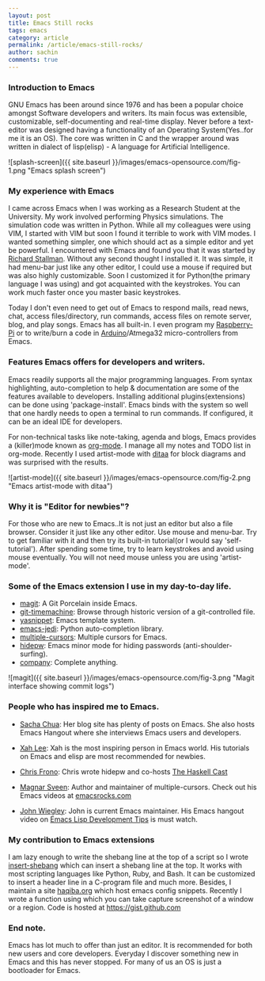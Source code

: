 ```yaml
---
layout: post
title: Emacs Still rocks
tags: emacs
category: article
permalink: /article/emacs-still-rocks/
author: sachin
comments: true
---
```



### Introduction to Emacs

GNU Emacs has been around since 1976 and has been a popular choice
amongst Software developers and writers. Its main focus was
extensible, customizable, self-documenting and real-time display.
Never before a text-editor was designed having a functionality of an
Operating System(Yes..for me it is an OS). The core was written in C
and the wrapper around was written in dialect of lisp(elisp) - A
language for Artificial Intelligence.

![splash-screen]({{ site.baseurl }}/images/emacs-opensource.com/fig-1.png "Emacs splash screen")

### My experience with Emacs

I came across Emacs when I was working as a Research Student at the
University. My work involved performing Physics simulations. The
simulation code was written in Python. While all my colleagues were
using VIM, I started with VIM but soon I found it terrible to work
with VIM modes. I wanted something simpler, one which should act as a
simple editor and yet be powerful. I encountered with Emacs and found
you that it was started by <a href="https://www.stallman.org/"
target="_blank">Richard Stallman</a>. Without any second thought I
installed it. It was simple, it had menu-bar just like any other
editor, I could use a mouse if required but was also highly
customizable. Soon I customized it for Python(the primary language I
was using) and got acquainted with the keystrokes. You can work much
faster once you master basic keystrokes.

Today I don't even need to get out of Emacs to respond mails, read
news, chat, access files/directory, run commands, access files on
remote server, blog, and play songs. Emacs has all built-in. I even
program my <a href="https://www.raspberrypi.org/"
target="_blank">Raspberry-Pi</a> or to write/burn a code in <a
href="https://www.arduino.cc/" target="_blank">Arduino</a>/Atmega32
micro-controllers from Emacs.


### Features Emacs offers for developers and writers.

Emacs readily supports all the major programming languages. From
syntax highlighting, auto-completion to help & documentation are some
of the features available to developers. Installing additional
plugins(extensions) can be done using 'package-install'. Emacs binds
with the system so well that one hardly needs to open a terminal to
run commands. If configured, it can be an ideal IDE for developers.

For non-technical tasks like note-taking, agenda and blogs, Emacs
provides a (killer)mode known as <a href="http://orgmode.org/"
target="_blank">org-mode</a>. I manage all my notes and TODO list in
org-mode. Recently I used artist-mode with <a
href="http://ditaa.sourceforge.net/" target="_blank">ditaa</a> for
block diagrams and was surprised with the results.

![artist-mode]({{ site.baseurl }}/images/emacs-opensource.com/fig-2.png "Emacs artist-mode with ditaa")

### Why it is "Editor for newbies"?

For those who are new to Emacs..It is not just an editor but also a
file browser. Consider it just like any other editor. Use mouse and
menu-bar. Try to get familiar with it and then try its built-in
tutorial(or I would say 'self-tutorial'). After spending some time,
try to learn keystrokes and avoid using mouse eventually. You will not
need mouse unless you are using 'artist-mode'.


### Some of the Emacs extension I use in my day-to-day life.

- <a href="http://magit.vc/" target="_blank">magit</a>: A Git Porcelain inside Emacs.
- <a href="https://github.com/pidu/git-timemachine" target="_blank">git-timemachine</a>: Browse
  through historic version of a git-controlled file.
- <a href="https://github.com/capitaomorte/yasnippet"
  target="_blank">yasnippet</a>: Emacs template system.
- <a href="https://tkf.github.io/emacs-jedi/latest/" target="_blank">emacs-jedi</a>: Python auto-completion library.
- <a href="https://github.com/magnars/multiple-cursors.el"
  target="_blank">multiple-cursors</a>: Multiple cursors for Emacs.
- <a href="https://github.com/jekor/hidepw" target="_blank">hidepw</a>: Emacs minor mode for hiding passwords (anti-shoulder-surfing).
- <a href="https://company-mode.github.io/" target="_blank">company</a>: Complete anything.


![magit]({{ site.baseurl }}/images/emacs-opensource.com/fig-3.png "Magit interface showing commit logs")


### People who has inspired me to Emacs.

- <a href="http://sachachua.com/blog/" target="_blank">Sacha Chua</a>:
  Her blog site has plenty of posts on Emacs. She also hosts Emacs
  Hangout where she interviews Emacs users and developers.

- <a href="http://xahlee.org/" target="_blank">Xah Lee</a>: Xah is the
  most inspiring person in Emacs world. His tutorials on Emacs and
  elisp are most recommended for newbies.

- <a href="http://jekor.com/" target="_blank">Chris Frono</a>: Chris
  wrote hidepw and co-hosts <a href="http://www.haskellcast.com/"
  target="_blank">The Haskell Cast</a>

- <a href="https://github.com/magnars" target="_blank">Magnar
  Sveen</a>: Author and maintainer of multiple-cursors. Check out his
  Emacs videos at <a href="http://emacsrocks.com/"
  target="_blank">emacsrocks.com</a>

- <a href="https://github.com/jwiegley" target="_blank">John
  Wiegley</a>: John is current Emacs maintainer. His Emacs hangout
  video on <a href="https://www.youtube.com/watch?v=QRBcm6jFJ3Q"
  target="_blank">Emacs Lisp Development Tips</a> is must watch.


### My contribution to Emacs extensions

I am lazy enough to write the shebang line at the top of a script so I
wrote <a href="https://github.com/psachin/insert-shebang"
target="_blank">insert-shebang</a> which can insert a shebang line at
the top. It works with most scripting languages like Python, Ruby, and
Bash. It can be customized to insert a header line in a C-program file
and much more. Besides, I maintain a site <a href="http://haqiba.org"
target="_blank">haqiba.org</a> which host emacs config snippets.
Recently I wrote a function using which you can take capture
screenshot of a window or a region. Code is hosted at <a
href="https://gist.github.com/psachin/6e42d303bc54a5d38798"
target="_blank">https://gist.github.com</a>

### End note.

Emacs has lot much to offer than just an editor. It is recommended for
both new users and core developers. Everyday I discover something new
in Emacs and this has never stopped. For many of us an OS is just a
bootloader for Emacs.
